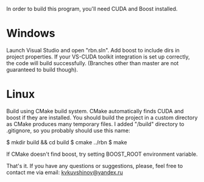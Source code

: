 In order to build this program, you'll need CUDA and Boost installed.

# Windows
Launch Visual Studio and open "rbn.sln". Add boost to include dirs in project properties. If your VS-CUDA toolkit integration is set up correctly,  the code will build successfully.
(Branches other than master are not guaranteed to build though).

# Linux
Build using CMake build system. CMake automatically finds CUDA and boost if they are installed. You should build the project in a custom directory as CMake produces many temporary files. I added "/build" directory to .gitignore, so you probably should use this name:

$ mkdir build && cd build
$ cmake ../rbn
$ make

If CMake doesn't find boost, try setting BOOST_ROOT environment variable.

That's it. If you have any questions or suggestions, please, feel free to contact me via email: kvkuvshinov@yandex.ru
